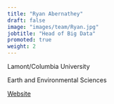 ```yaml
---
title: "Ryan Abernathey"
draft: false
image: "images/team/Ryan.jpg"
jobtitle: "Head of Big Data"
promoted: true
weight: 2
---
```



Lamont/Columbia University

Earth and Environmental Sciences

[Website](https://rabernat.github.io/) 
